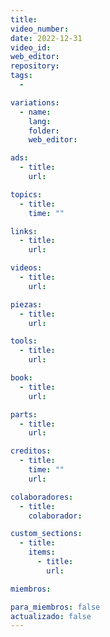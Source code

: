```yaml
---
title:
video_number:
date: 2022-12-31
video_id:
web_editor:
repository:
tags:
  -

variations:
  - name: 
    lang: 
    folder: 
    web_editor: 

ads:
  - title:
    url:

topics:
  - title:
    time: ""

links:
  - title:
    url:

videos:
  - title:
    url:

piezas:
  - title:
    url:

tools:
  - title:
    url:

book:
  - title:
    url:

parts:
  - title:
    url:

creditos:
  - title:
    time: ""
    url:

colaboradores:
  - title:
    colaborador:

custom_sections:
  - title:
    items:
      - title:
        url:

miembros:

para_miembros: false
actualizado: false
---
```

